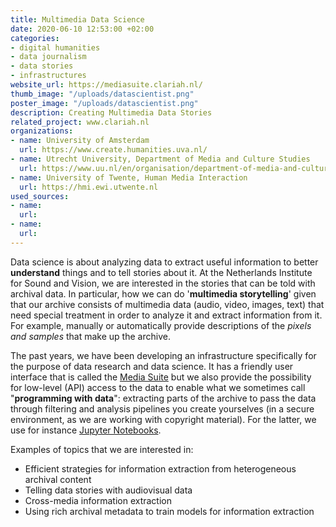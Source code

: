 ```yaml
---
title: Multimedia Data Science
date: 2020-06-10 12:53:00 +02:00
categories:
- digital humanities
- data journalism
- data stories
- infrastructures
website_url: https://mediasuite.clariah.nl/
thumb_image: "/uploads/datascientist.png"
poster_image: "/uploads/datascientist.png"
description: Creating Multimedia Data Stories
related_project: www.clariah.nl
organizations:
- name: University of Amsterdam
  url: https://www.create.humanities.uva.nl/
- name: Utrecht University, Department of Media and Culture Studies
  url: https://www.uu.nl/en/organisation/department-of-media-and-culture-studies
- name: University of Twente, Human Media Interaction
  url: https://hmi.ewi.utwente.nl
used_sources:
- name: 
  url: 
- name: 
  url: 
---
```


Data science is about analyzing data to extract useful information to better **understand** things and to tell stories about it. At the Netherlands Institute for Sound and Vision, we are interested in the stories that can be told with archival data. In particular, how we can do '**multimedia storytelling**' given that our archive consists of multimedia data (audio, video, images, text) that need special treatment in order to analyze it and extract information from it. For example, manually or automatically provide descriptions of the *pixels and samples* that make up the archive.

The past years, we have been developing an infrastructure specifically for the purpose of data research and data science. It has a friendly user interface that is called the [Media Suite](https://mediasuite.clariah.nl/) but we also provide the possibility for low-level (API) access to the data to enable what we sometimes call "**programming with data**": extracting parts of the archive to pass the data through filtering and analysis pipelines you create yourselves (in a secure environment, as we are working with copyright material). For the latter, we use for instance [Jupyter Notebooks](https://jupyter.org/).

Examples of topics that we are interested in:
* Efficient strategies for information extraction from heterogeneous archival content
* Telling data stories with audiovisual data
* Cross-media information extraction
* Using rich archival metadata to train models for information extraction  

